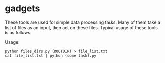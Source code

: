 # gadgets

These tools are used for simple data processing tasks.
Many of them take a list of files as an input, then act on these files.
Typical usage of these tools is as follows:

Usage:
```
python files_dirs.py (ROOTDIR) > file_list.txt
cat file_list.txt | python (some task).py
```
